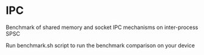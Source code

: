 # IPC
Benchmark of shared memory and socket IPC mechanisms on inter-process SPSC  

Run benchmark.sh script to run the benchmark comparison on your device
